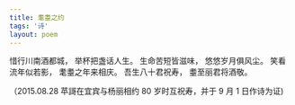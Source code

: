 ```yaml
---
title: 耄耋之约
tags: '诗'
layout: poem
---
```


惜行川南酒都城， 举杯把盏话人生。
生命苦短皆滋味， 悠悠岁月俱风尘。
笑看流年似若影， 耄耋之年来相庆。
吾生八十君祝寿， 耋至丽君将酒敬。

（2015.08.28 苹謌在宜宾与杨丽相约 80 岁时互祝寿，并于 9 月 1 日作诗为证)
